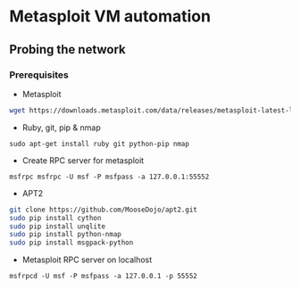 # Metasploit VM automation

## Probing the network

### Prerequisites

* Metasploit

```bash
wget https://downloads.metasploit.com/data/releases/metasploit-latest-linux-x64-installer.run && wget https://downloads.metasploit.com/data/releases/metasploit-latest-linux-x64-installer.run.sha1 && echo $(cat metasploit-latest-linux-x64-installer.run.sha1)'  'metasploit-latest-linux-x64-installer.run > metasploit-latest-linux-x64-installer.run.sha1 && shasum -c metasploit-latest-linux-x64-installer.run.sha1 && chmod +x ./metasploit-latest-linux-x64-installer.run && sudo ./metasploit-latest-linux-x64-installer.run
```

* Ruby, git, pip & nmap

`sudo apt-get install ruby git python-pip nmap`

* Create RPC server for metasploit

`msfrpc msfrpc -U msf -P msfpass -a 127.0.0.1:55552`

* APT2

```bash
git clone https://github.com/MooseDojo/apt2.git
sudo pip install cython
sudo pip install unqlite
sudo pip install python-nmap
sudo pip install msgpack-python
```

* Metasploit RPC server on localhost

`msfrpcd -U msf -P msfpass -a 127.0.0.1 -p 55552`
